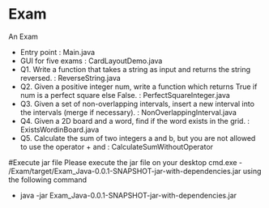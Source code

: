 # Exam
An Exam

- Entry point : Main.java 
- GUI for five exams : CardLayoutDemo.java
- Q1. Write a function that takes a string as input and returns the string reversed. : ReverseString.java
- Q2. Given a positive integer num, write a function which returns True if num is a perfect square else False. : PerfectSquareInteger.java
- Q3. Given a set of non-overlapping intervals, insert a new interval into the intervals (merge if necessary). : NonOverlappingInterval.java
- Q4. Given a 2D board and a word, find if the word exists in the grid. : ExistsWordinBoard.java
- Q5. Calculate the sum of two integers a and b, but you are not allowed to use the operator + and : CalculateSumWithoutOperator

#Execute jar file
Please execute the jar file on your desktop cmd.exe -  /Exam/target/Exam_Java-0.0.1-SNAPSHOT-jar-with-dependencies.jar using the following command
- java -jar Exam_Java-0.0.1-SNAPSHOT-jar-with-dependencies.jar
